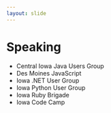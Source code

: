 ```yaml
---
layout: slide
---
```


# Speaking

* Central Iowa Java Users Group
* Des Moines JavaScript
* Iowa .NET User Group
* Iowa Python User Group
* Iowa Ruby Brigade
* Iowa Code Camp
